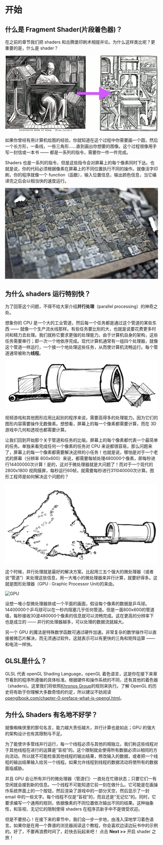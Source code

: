 # 开始
## 什么是 Fragment Shader(片段着色器)？

在之前的章节我们把 shaders 和古腾堡印刷术相提并论。为什么这样类比呢？更重要的是，什么是 shader？

![From Letter-by-Letter, Right: William Blades (1891). To Page-by-page, Left: Rolt-Wheeler (1920).](print.png)

如果你曾经有用计算机绘图的经验，你就知道在这个过程中你需要画一个圆，然后一个长方形，一条线，一些三角形……直到画出你想要的图像。这个过程很像用手写一封信或一本书 —— 都是一系列的指令，需要你一件一件完成。

Shaders 也是一系列的指令，但是这些指令会对屏幕上的每个像素同时下达。也就是说，你的代码必须根据像素在屏幕上的不同位置执行不同的操作。就像活字印刷，你的程序就像一个 function（函数），输入位置信息，输出颜色信息，当它编译完之后会以相当快的速度运行。

![Chinese movable type](typepress.jpg)

## 为什么 shaders 运行特别快？

为了回答这个问题，不得不给大家介绍**并行处理**（parallel processing）的神奇之处。

想象你的 CPU 是一个大的工业管道，然后每一个任务都是通过这个管道的某些东西 —— 就像一个生产流水线那样。有些任务要比别的大，也就是说要花费更多时间和精力去处理。我们就称它要求更强的处理能力。由于计算机自身的架构，这些任务需要串行；即一次一个地依序完成。现代计算机通常有一组四个处理器，就像这个管道一样运行，一个接一个地处理这些任务，从而使计算机流畅运行。每个管道通常被称为**线程**。

![CPU](00.jpeg)

视频游戏和其他图形应用比起别的程序来说，需要高得多的处理能力。因为它们的图形内容需要操作无数像素。想想看，屏幕上的每一个像素都需要计算，而在 3D 游戏中几何和透视也都需要计算。

让我们回到开始那个关于管道和任务的比喻。屏幕上的每个像素都代表一个最简单的任务。单独来看完成任何一个像素的任务对 CPU 来说都很容易，那么问题来了，屏幕上的每一个像素都需要解决这样的小任务！也就是说，哪怕是对于一个老式的屏幕（分辨率 800x600）来说，都需要每帧处理480000个像素，即每秒进行14400000次计算！是的，这对于微处理器就是大问题了！而对于一个现代的 2800x1800 视网膜屏，每秒运行60帧，就需要每秒进行311040000次计算。图形工程师是如何解决这个问题的？

![](03.jpeg)

这个时候，并行处理就是最好的解决方案。比起用三五个强大的微处理器（或者说“管道”）来处理这些信息，用一大堆小的微处理器来并行计算，就要好得多。这就是图形处理器（GPU : Graphic Processor Unit)的来由。

![GPU](04.jpeg)

设想一堆小型微处理器排成一个平面的画面，假设每个像素的数据是乒乓球。14400000个乒乓球可以在一秒内阻塞几乎任何管道。但是一面800x600的管道墙，每秒接收30波480000个像素的信息就可以流畅完成。这在更高的分辨率下也是成立的 —— 并行的处理器越多，可以处理的数据流就越大。

另一个 GPU 的魔法是特殊数学函数可通过硬件加速。非常复杂的数学操作可以直接被微芯片解决，而无须通过软件。这就表示可以有更快的三角和矩阵运算 —— 和电流一样快。

## GLSL是什么？

GLSL 代表 openGL Shading Language，openGL 着色语言，这是你在接下来章节看到的程序所遵循的具体标准。根据硬件和操作系统的不同，还有其他的着色器（shaders)。这里我们将依照[Khronos Group](https://www.khronos.org/opengl/)的规则来执行。了解 OpenGL 的历史将有助于你理解大多数奇怪的约定，所以建议不妨阅读[openglbook.com/chapter-0-preface-what-is-opengl.html](http://openglbook.com/chapter-0-preface-what-is-opengl.html)。

## 为什么 Shaders 有名地不好学？

就像蜘蛛侠里的那句名言，能力越大责任越大，并行计算也是如此；GPU 的强大的架构设计也有其限制与不足。

为了能使许多管线并行运行，每一个线程必须与其他的相独立。我们称这些线程对于其他线程在进行的运算是“盲视”的。这个限制就会使得所有数据必须以相同的方向流动。所以就不可能检查其他线程的输出结果，修改输入的数据，或者把一个线程的输出结果输入给另一个线程。如果允许线程到线程的数据流动将使所有的数据面临威胁。

并且 GPU 会让所有并行的微处理器（管道们）一直处在忙碌状态；只要它们一有空闲就会接到新的信息。一个线程不可能知道它前一刻在做什么。它可能是在画操作系统界面上的一个按钮，然后渲染了游戏中的一部分天空，然后显示了一封 email 中的一些文字。每个线程不仅是“盲视”的，而且还是“无记忆”的。同时，它要求编写一个通用的规则，依据像素的不同位置依次输出不同的结果。这种抽象性，和盲视、无记忆的限制使得 shaders 在程序员新手中不是很受欢迎。

但是不要担心！在接下来的章节中，我们会一步一步地，由浅入深地学习着色语言。如果你是在用一个靠谱的浏览器阅读这个教程，你会喜欢边读边玩书中的示例的。好了，不要再浪费时间了，赶快去玩起来吧！ 点击 **Next >>** 开启 shader 之旅！
